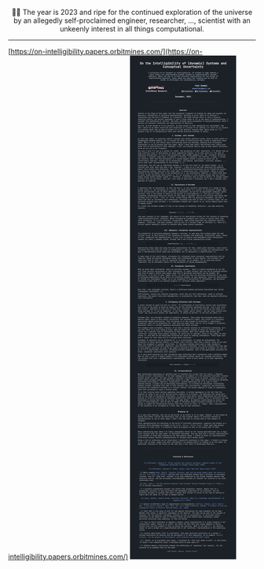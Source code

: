 <p align="center" width="100%">👋👋 The year is 2023 and ripe for the continued exploration of the universe by an allegedly self-proclaimed engineer, researcher, ..., scientist with an unkeenly interest in all things computational.</p>

---

[https://on-intelligibility.papers.orbitmines.com/](https://on-intelligibility.papers.orbitmines.com/)
![2022.On_the_Intelligibility_of_(dynamic)_Systems_and_Conceptual_Uncertainty.jpeg](./papers/2022.On_the_Intelligibility_of_(dynamic)_Systems_and_Conceptual_Uncertainty.jpeg)